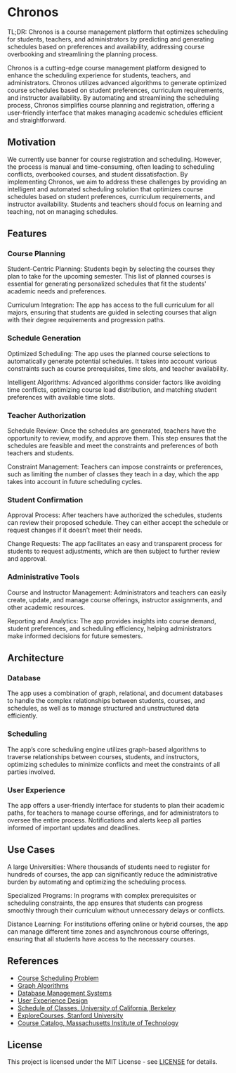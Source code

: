 # Chronos

TL;DR: Chronos is a course management platform that optimizes scheduling for students, teachers, and administrators by predicting and generating schedules based on preferences and availability, addressing course overbooking and streamlining the planning process.

Chronos is a cutting-edge course management platform designed to enhance the scheduling experience for students, teachers, and administrators. Chronos utilizes advanced algorithms to generate optimized course schedules based on student preferences, curriculum requirements, and instructor availability. By automating and streamlining the scheduling process, Chronos simplifies course planning and registration, offering a user-friendly interface that makes managing academic schedules efficient and straightforward.

## Motivation

We currently use banner for course registration and scheduling. However, the process is manual and time-consuming, often leading to scheduling conflicts, overbooked courses, and student dissatisfaction. By implementing Chronos, we aim to address these challenges by providing an intelligent and automated scheduling solution that optimizes course schedules based on student preferences, curriculum requirements, and instructor availability. Students and teachers should focus on learning and teaching, not on managing schedules.

## Features

### Course Planning

Student-Centric Planning: Students begin by selecting the courses they plan to take for the upcoming semester. This list of planned courses is essential for generating personalized schedules that fit the students' academic needs and preferences.

Curriculum Integration: The app has access to the full curriculum for all majors, ensuring that students are guided in selecting courses that align with their degree requirements and progression paths.

### Schedule Generation

Optimized Scheduling: The app uses the planned course selections to automatically generate potential schedules. It takes into account various constraints such as course prerequisites, time slots, and teacher availability.

Intelligent Algorithms: Advanced algorithms consider factors like avoiding time conflicts, optimizing course load distribution, and matching student preferences with available time slots.

### Teacher Authorization

Schedule Review: Once the schedules are generated, teachers have the opportunity to review, modify, and approve them. This step ensures that the schedules are feasible and meet the constraints and preferences of both teachers and students.

Constraint Management: Teachers can impose constraints or preferences, such as limiting the number of classes they teach in a day, which the app takes into account in future scheduling cycles.

### Student Confirmation

Approval Process: After teachers have authorized the schedules, students can review their proposed schedule. They can either accept the schedule or request changes if it doesn’t meet their needs.

Change Requests: The app facilitates an easy and transparent process for students to request adjustments, which are then subject to further review and approval.

### Administrative Tools

Course and Instructor Management: Administrators and teachers can easily create, update, and manage course offerings, instructor assignments, and other academic resources.

Reporting and Analytics: The app provides insights into course demand, student preferences, and scheduling efficiency, helping administrators make informed decisions for future semesters.

## Architecture

### Database

The app uses a combination of graph, relational, and document databases to handle the complex relationships between students, courses, and schedules, as well as to manage structured and unstructured data efficiently.

### Scheduling

The app’s core scheduling engine utilizes graph-based algorithms to traverse relationships between courses, students, and instructors, optimizing schedules to minimize conflicts and meet the constraints of all parties involved.

### User Experience

The app offers a user-friendly interface for students to plan their academic paths, for teachers to manage course offerings, and for administrators to oversee the entire process. Notifications and alerts keep all parties informed of important updates and deadlines.

## Use Cases

A large Universities: Where thousands of students need to register for hundreds of courses, the app can significantly reduce the administrative burden by automating and optimizing the scheduling process.

Specialized Programs: In programs with complex prerequisites or scheduling constraints, the app ensures that students can progress smoothly through their curriculum without unnecessary delays or conflicts.

Distance Learning: For institutions offering online or hybrid courses, the app can manage different time zones and asynchronous course offerings, ensuring that all students have access to the necessary courses.

## References

- [Course Scheduling Problem](https://en.wikipedia.org/wiki/Course_scheduling_problem)
- [Graph Algorithms](https://en.wikipedia.org/wiki/Graph_algorithm)
- [Database Management Systems](https://en.wikipedia.org/wiki/Database_management_system)
- [User Experience Design](https://en.wikipedia.org/wiki/User_experience_design)
- [Schedule of Classes, University of California, Berkeley](https://classes.berkeley.edu/)
- [ExploreCourses, Stanford University](https://explorecourses.stanford.edu/)
- [Course Catalog, Massachusetts Institute of Technology](https://catalog.mit.edu/)

## License

This project is licensed under the MIT License - see [LICENSE](./LICENSE) for details.